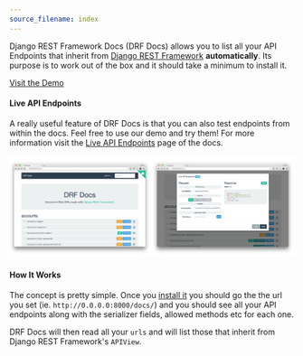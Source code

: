 ```yaml
---
source_filename: index
---
```


Django REST Framework Docs (DRF Docs) allows you to list all your API Endpoints that inherit from <a href="http://www.django-rest-framework.org/" target="_blank">Django REST Framework</a> **automatically**. Its purpose is to work out of the box and it should take a minimum to install it.

<a class="btn btn-success btn-demo" href="http://demo.drfdocs.com/" target="_blank"><i class="fa fa-laptop"></i> Visit the Demo</a>


#### Live API Endpoints

A really useful feature of DRF Docs is that you can also test endpoints from within the docs. Feel free to use our demo and try them! For more information visit the [Live API Endpoints](/live-api) page of the docs.

<img class="img-responsive" src="images/mockup.png" alt="Mock Up" />


#### How It Works

The concept is pretty simple. Once you [install it](/installation/) you should go the the url you set (ie. `http://0.0.0.0:8000/docs/`) and you should see all your API endpoints along with the serializer fields, allowed methods etc for each one.

DRF Docs will then read all your `urls` and will list those that inherit from Django REST Framework's `APIView`.
